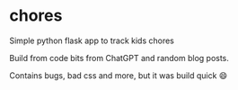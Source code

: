 # chores

Simple python flask app to track kids chores

Build from code bits from ChatGPT and random blog posts.

Contains bugs, bad css and more, but it was build quick 😄
